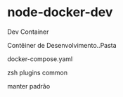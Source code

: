 # node-docker-dev

Dev Container

Contêiner de Desenvolvimento..Pasta

docker-compose.yaml

zsh plugins common

manter padrão

